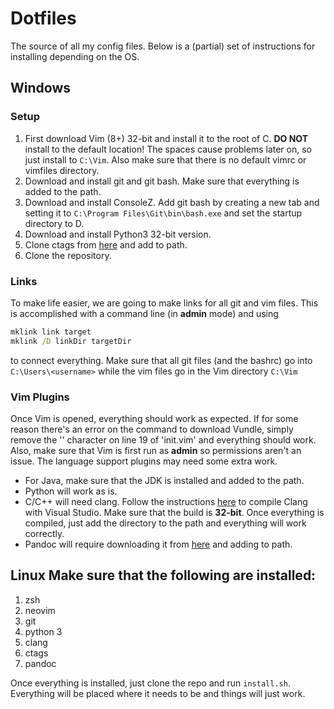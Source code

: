 # Dotfiles

The source of all my config files. Below is a (partial) set of instructions for
installing depending on the OS.

## Windows
### Setup
1. First download Vim (8+) 32-bit and install it to the root of C. **DO NOT**
   install to the default location! The spaces cause problems later on, so just
install to `C:\Vim`. Also make sure that there is no default vimrc or vimfiles
directory.
2. Download and install git and git bash. Make sure that everything is added to
   the path.
3. Download and install ConsoleZ. Add git bash by creating a new tab and setting
   it to `C:\Program Files\Git\bin\bash.exe` and set the startup directory to D.
4. Download and install Python3 32-bit version.
5. Clone ctags from [here](https://github.com/universal-ctags/ctags) and add to
   path.
4. Clone the repository.

### Links
To make life easier, we are going to make links for all git and vim files. This
is accomplished with a command line (in **admin** mode) and using

```bat
mklink link target
mklink /D linkDir targetDir
```

to connect everything. Make sure that all git files (and the bashrc) go into
`C:\Users\<username>` while the vim files go in the Vim directory `C:\Vim`

### Vim Plugins
Once Vim is opened, everything should work as expected. If for some reason
there's an error on the command to download Vundle, simply remove the '\'
character on line 19 of 'init.vim' and everything should work. Also, make sure
that Vim is first run as **admin** so permissions aren't an issue. The language
support plugins may need some extra work. 

* For Java, make sure that the JDK is installed and added to the path.
* Python will work as is.
* C/C++ will need clang. Follow the instructions
  [here](https://clang.llvm.org/get_started.html) to compile Clang with Visual
Studio. Make sure that the build is **32-bit**. Once everything is compiled,
just add the directory to the path and everything will work correctly.
* Pandoc will require downloading it from [here](https://github.com/jgm/pandoc)
  and adding to path.

## Linux Make sure that the following are installed:

1. zsh
2. neovim
3. git
4. python 3
5. clang
6. ctags
7. pandoc

Once everything is installed, just clone the repo and run `install.sh`.
Everything will be placed where it needs to be and things will just work.
